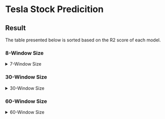 # Tesla Stock Predicition

## Result

The table presented below is sorted based on the R2 score of each model.

### 8-Window Size

<details>
  <summary>7-Window Size</summary>
  
### ARIMA

| Model                  |    MAE    |   RMSE   |  R2 Score | 
|------------------------|-----------|----------|-----------|
| ARIMA(7,1,0)           |  4.9708	 | 6.7132   | 0.96816   |

### LSTM

| Model                  |    MAE    |   RMSE   |  R2 Score | 
|------------------------|-----------|----------|-----------|
| LR = 0.01              |    5.0363	 |  6.7515    |   0.9677  |
| LR = 0.001             |            | | 	|       |
| LR = 0.0001            |   |  |   |

### Machine Learning Models

| Model                 |   MAE    |   RMSE   |  R2 Score |
|-----------------------|----------|----------|-----------|
| Linear Regression     |  4.9843   | 6.7427   |   0.96788   |
| Ridge Regression      |  5.0999   |  6.8881   |   0.9664   |
| Gradient Boosting     |  5.8007   |  7.5935   |   0.9592   |
| LightGBM (LGM)        |  5.9469   |  7.8029   |   0.9569  |
| Extra Tree            |  5.9567   |  7.9926   |   0.9548  |
| Random Forest         |  5.9315   |  8.0511   |   0.9542  |
| CatBoost (CAT)        |  6.2924   |  8.4183   |   0.9499   |
| XGBoost (XGB)         |  6.3653   |  8.5146   |   0.9487   |
| Elastic Net           |  28.556   | 33.950    |   0.1858   |

</details>

### 30-Window Size

<details>
  <summary>30-Window Size</summary>
  
### ARIMA

| Model                  |    MAE    |   RMSE   |  R2 Score | 
|------------------------|-----------|----------|-----------|
| ARIMA(30,1,0)          | 	5.263    |  6.939   |  0.9658   |
| ARIMA(30,1,7)           ||  | 	|       |
| ARIMA(30,1,8)           |  |  |   |

### LSTM

| Model                  |    MAE    |   RMSE   |  R2 Score | 
|------------------------|-----------|----------|-----------|
| LR = 0.01              |   5.0165	 |  6.7490    |   0.9679  |
| LR = 0.001             |            | | 	|       |
| LR = 0.0001            |   |  |   |

### Machine Learning Models

| Model                 |   MAE    |   RMSE   |  R2 Score |
|-----------------------|----------|----------|-----------|
| Linear Regression     |  5.2877  | 6.956    |   0.9658  |
| Ridge Regression      |  5.2583  | 6.999    |   0.9653  |
| Gradient Boosting     |  5.7199  |  7.5811  |  0.9594   |
| Random Forest         |  5.9181  |  7.9043  |   0.9558  |
| LightGBM (LGM)        |  6.1583  |  8.2863  |   0.9515  |
| Extra Tree            |  6.2216  |  8.3228  |   0.9510  |
| XGBoost (XGB)         |  6.9564  |  9.0849  |  0.9417   |
| CatBoost (CAT)        |  7.9499  |  10.2568 |   0.9256  |
| Elastic Net           | 26.912   | 32.614   |   0.2487  |

</details>

### 60-Window Size

<details>
  <summary>60-Window Size</summary>
  
### ARIMA

| Model                  |    MAE    |   RMSE   |  R2 Score | 
|------------------------|-----------|----------|-----------|
| ARIMA(60,1,0)           | 5.4316	   | 7.1240    | 0.9641 |
| ARIMA(60,1,7)           ||  | 	|       |
| ARIMA(60,1,8)           |  |  |   |

### LSTM

| Model                  |    MAE    |   RMSE   |  R2 Score | 
|------------------------|-----------|----------|-----------|
| LR = 0.01              |    4.924	 |  6.67    |   0.9685  |
| LR = 0.001             |            | | 	|       |
| LR = 0.0001            |   |  |   |

### Machine Learning Models

| Model                 |   MAE    |   RMSE   |  R2 Score |
|-----------------------|----------|----------|-----------|
| Ridge Regression      |  5.4760  |  7.1571  |   0.9638  |
| Linear Regression     |  5.5622  |  7.2369  |   0.9630  |
| Gradient Boosting     |  5.6785  |  7.4631  |   0.9606  |
| Random Forest         |  5.6631  |  7.5703  |   0.9595  |
| Extra Tree            |  5.7269  |  7.626   |   0.9589  |
| LightGBM (LGM)        |  6.2235  |  8.2777  |   0.9516  |
| XGBoost (XGB)         |  6.5618  |  8.9237  |   0.9437  |
| CatBoost (CAT)        |  8.7157  | 11.0949  |   0.9130  |
| Elastic Net           | 25.415   |  31.025  |   0.3200  |

</details>
